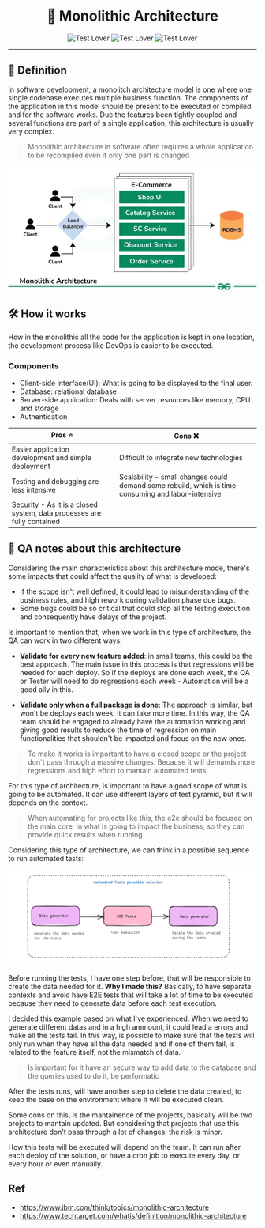 <div align="center">
    <h1>
        🧱 Monolithic Architecture
    </h1>
    <img src="https://img.shields.io/badge/Software%20Architecture-%F0%9F%A4%96-green" alt="Test Lover" />
    <img src="https://img.shields.io/badge/Learning-%F0%9F%93%9A-yellow" alt="Test Lover" />
    <img src="https://img.shields.io/badge/Automation-%E2%9C%85-blue" alt="Test Lover" />
</div>

---

## 📍 Definition

In software development, a monolitch architecture model is one where one single codebase executes multiple business function. The components of the application in this model should be present to be executed or compiled and for the software works. Due the features been tightly coupled and several functions are part of a single application, this architecture is usually very complex. 

> Monolithic architecture in software often requires a whole application to be recompiled even if only one part is changed 

![example of architecture](./attachments/image.png)

## 🛠️ How it works

How in the monolithic all the code for the application is kept in one location, the development process like DevOps is easier to be executed. 

### Components

- Client-side interface(UI): What is going to be displayed to the final user. 
- Database: relational database 
- Server-side application: Deals with server resources like memory, CPU and storage
- Authentication

| Pros ⭐️                                                               | Cons ❌                                                                 |
|----------------------------------------------------------------------|------------------------------------------------------------------------|
| Easier application development and simple deployment                 | Difficult to integrate new technologies                                |
| Testing and debugging are less intensive                  | Scalability - small changes could demand some rebuild, which is time-consuming and labor-intensive |
| Security - As it is a closed system, data processes are fully contained |                                                                        |

## 📝 QA notes about this architecture

Considering the main characteristics about this architecture mode, there's some impacts that could affect the quality of what is developed:

- If the scope isn't well defined, it could lead to misunderstanding of the business rules, and high rework during validation phase due bugs.
- Some bugs could be so critical that could stop all the testing execution and consequently have delays of the project.

Is important to mention that, when we work in this type of architecture, the QA can work in two different ways:

- **Validate for every new feature added**: in small teams, this could be the best approach. The main issue in this process is that regressions will be needed for each deploy. So if the deploys are done each week, the QA or Tester will need to do regressions each week - Automation will be a good ally in this.

- **Validate only when a full package is done**: The approach is similar, but won't be deploys each week, it can take more time. In this way, the QA team should be engaged to already have the automation working and giving good results to reduce the time of regression on main functionalities that shouldn't be impacted and focus on the new ones. 

> To make it works is important to have a closed scope or the project don't pass through a massive changes. Because it will demands more regressions and high effort to mantain automated tests. 

For this type of architecture, is important to have a good scope of what is going to be automated. It can use different layers of test pyramid, but it will depends on the context. 

> When automating for projects like this, the e2e should be focused on the main core, in what is going to impact the business, so they can provide quick results when running.

Considering this type of architecture, we can think in a possible sequence to run automated tests: 

![automated tests for monolithic architecture](./attachments/image-1.png)

Before running the tests, I have one step before, that will be responsible to create the data needed for it.
**Why I made this?** Basically, to have separate contexts and avoid have E2E tests that will take a lot of time to be executed because they need to generate data before each test execution.

I decided this example based on what I've experienced. When we need to generate different datas and in a high ammount, it could lead a errors and make all the tests fail. 
In this way, is possible to make sure that the tests will only run when they have all the data needed and if one of them fail, is related to the feature itself, not the mismatch of data. 

> Is important for it have an secure way to add data to the database and the queries used to do it, be performatic

After the tests runs, will have another step to delete the data created, to keep the base on the environment where it will be executed clean. 

Some cons on this, is the mantainence of the projects, basically will be two projects to mantain updated. But considering that projects that use this architecture don't pass through a lot of changes, the risk is minor.

How this tests will be executed will depend on the team. It can run after each deploy of the solution, or have a cron job to execute every day, or every hour or even manually.

## Ref
- https://www.ibm.com/think/topics/monolithic-architecture
- https://www.techtarget.com/whatis/definition/monolithic-architecture